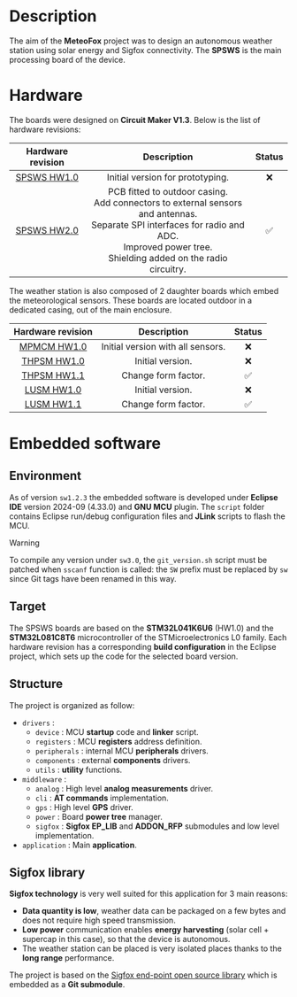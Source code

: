 # Description

The aim of the **MeteoFox** project was to design an autonomous weather station using solar energy and Sigfox connectivity. The **SPSWS** is the main processing board of the device.

# Hardware

The boards were designed on **Circuit Maker V1.3**. Below is the list of hardware revisions:

| Hardware revision | Description | Status |
|:---:|:---:|:---:|
| [SPSWS HW1.0](https://365.altium.com/files/C5470066-C92D-11EB-A2F6-0A0ABF5AFC1B) | Initial version for prototyping. | :x: |
| [SPSWS HW2.0](https://365.altium.com/files/C7B06FC0-C92D-11EB-A2F6-0A0ABF5AFC1B) | PCB fitted to outdoor casing.<br>Add connectors to external sensors and antennas.<br>Separate SPI interfaces for radio and ADC.<br>Improved power tree.<br>Shielding added on the radio circuitry. | :white_check_mark: |

The weather station is also composed of 2 daughter boards which embed the meteorological sensors. These boards are located outdoor in a dedicated casing, out of the main enclosure.

 Hardware revision | Description | Status |
|:---:|:---:|:---:|
| [MPMCM HW1.0](https://365.altium.com/files/CA4F6A2D-C92D-11EB-A2F6-0A0ABF5AFC1B) | Initial version with all sensors. | :x: |
| [THPSM HW1.0](https://365.altium.com/files/C8C019CC-C92D-11EB-A2F6-0A0ABF5AFC1B) | Initial version. | :x: |
| [THPSM HW1.1](https://365.altium.com/files/C6225D4D-C92D-11EB-A2F6-0A0ABF5AFC1B) | Change form factor. | :white_check_mark: |
| [LUSM HW1.0](https://365.altium.com/files/C461191C-C92D-11EB-A2F6-0A0ABF5AFC1B) | Initial version. | :x: |
| [LUSM HW1.1](https://365.altium.com/files/C5607DB6-C92D-11EB-A2F6-0A0ABF5AFC1B) | Change form factor. | :white_check_mark: |

# Embedded software

## Environment

As of version `sw1.2.3` the embedded software is developed under **Eclipse IDE** version 2024-09 (4.33.0) and **GNU MCU** plugin. The `script` folder contains Eclipse run/debug configuration files and **JLink** scripts to flash the MCU.

> [!WARNING]
> To compile any version under `sw3.0`, the `git_version.sh` script must be patched when `sscanf` function is called: the `SW` prefix must be replaced by `sw` since Git tags have been renamed in this way.

## Target

The SPSWS boards are based on the **STM32L041K6U6** (HW1.0) and the **STM32L081C8T6** microcontroller of the STMicroelectronics L0 family. Each hardware revision has a corresponding **build configuration** in the Eclipse project, which sets up the code for the selected board version.

## Structure

The project is organized as follow:

* `drivers` :
    * `device` : MCU **startup** code and **linker** script.
    * `registers` : MCU **registers** address definition.
    * `peripherals` : internal MCU **peripherals** drivers.
    * `components` : external **components** drivers.
    * `utils` : **utility** functions.
* `middleware` :
    * `analog` : High level **analog measurements** driver.
    * `cli` : **AT commands** implementation.
    * `gps` : High level **GPS** driver.
    * `power` : Board **power tree** manager.
    * `sigfox` : **Sigfox EP_LIB** and **ADDON_RFP** submodules and low level implementation.
* `application` : Main **application**.

## Sigfox library

**Sigfox technology** is very well suited for this application for 3 main reasons:

* **Data quantity is low**, weather data can be packaged on a few bytes and does not require high speed transmission.
* **Low power** communication enables **energy harvesting** (solar cell + supercap in this case), so that the device is autonomous.
* The weather station can be placed is very isolated places thanks to the **long range** performance.

The project is based on the [Sigfox end-point open source library](https://github.com/sigfox-tech-radio/sigfox-ep-lib) which is embedded as a **Git submodule**.

